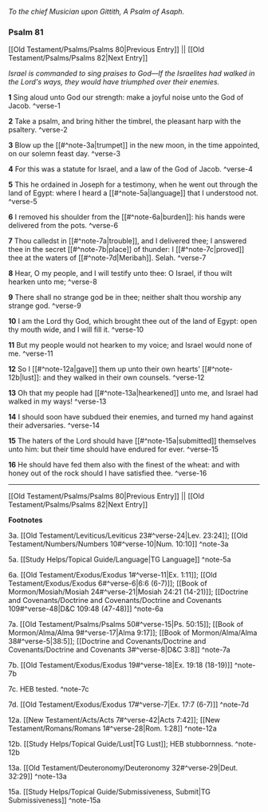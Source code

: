 *To the chief Musician upon Gittith, A Psalm of Asaph.*

### Psalm 81

[[Old Testament/Psalms/Psalms 80|Previous Entry]]  ||  [[Old Testament/Psalms/Psalms 82|Next Entry]]

*Israel is commanded to sing praises to God—If the Israelites had walked in the Lord's ways, they would have triumphed over their enemies.*

**1**  Sing aloud unto God our strength: make a joyful noise unto the God of Jacob. ^verse-1

**2**  Take a psalm, and bring hither the timbrel, the pleasant harp with the psaltery. ^verse-2

**3**  Blow up the [[#^note-3a|trumpet]] in the new moon, in the time appointed, on our solemn feast day. ^verse-3

**4**  For this was a statute for Israel, and a law of the God of Jacob. ^verse-4

**5**  This he ordained in Joseph for a testimony, when he went out through the land of Egypt: where I heard a [[#^note-5a|language]] that I understood not. ^verse-5

**6**  I removed his shoulder from the [[#^note-6a|burden]]: his hands were delivered from the pots. ^verse-6

**7**  Thou calledst in [[#^note-7a|trouble]], and I delivered thee; I answered thee in the secret [[#^note-7b|place]] of thunder: I [[#^note-7c|proved]] thee at the waters of [[#^note-7d|Meribah]]. Selah. ^verse-7

**8**  Hear, O my people, and I will testify unto thee: O Israel, if thou wilt hearken unto me; ^verse-8

**9**  There shall no strange god be in thee; neither shalt thou worship any strange god. ^verse-9

**10**  I am the Lord thy God, which brought thee out of the land of Egypt: open thy mouth wide, and I will fill it. ^verse-10

**11**  But my people would not hearken to my voice; and Israel would none of me. ^verse-11

**12**  So I [[#^note-12a|gave]] them up unto their own hearts' [[#^note-12b|lust]]: and they walked in their own counsels. ^verse-12

**13**  Oh that my people had [[#^note-13a|hearkened]] unto me, and Israel had walked in my ways! ^verse-13

**14**  I should soon have subdued their enemies, and turned my hand against their adversaries. ^verse-14

**15**  The haters of the Lord should have [[#^note-15a|submitted]] themselves unto him: but their time should have endured for ever. ^verse-15

**16**  He should have fed them also with the finest of the wheat: and with honey out of the rock should I have satisfied thee. ^verse-16


---
[[Old Testament/Psalms/Psalms 80|Previous Entry]]  ||  [[Old Testament/Psalms/Psalms 82|Next Entry]]


**Footnotes**


3a. [[Old Testament/Leviticus/Leviticus 23#^verse-24|Lev. 23:24]]; [[Old Testament/Numbers/Numbers 10#^verse-10|Num. 10:10]] ^note-3a

5a. [[Study Helps/Topical Guide/Language|TG Language]] ^note-5a

6a. [[Old Testament/Exodus/Exodus 1#^verse-11|Ex. 1:11]]; [[Old Testament/Exodus/Exodus 6#^verse-6|6:6 (6-7)]]; [[Book of Mormon/Mosiah/Mosiah 24#^verse-21|Mosiah 24:21 (14-21)]]; [[Doctrine and Covenants/Doctrine and Covenants/Doctrine and Covenants 109#^verse-48|D&C 109:48 (47-48)]] ^note-6a

7a. [[Old Testament/Psalms/Psalms 50#^verse-15|Ps. 50:15]]; [[Book of Mormon/Alma/Alma 9#^verse-17|Alma 9:17]]; [[Book of Mormon/Alma/Alma 38#^verse-5|38:5]]; [[Doctrine and Covenants/Doctrine and Covenants/Doctrine and Covenants 3#^verse-8|D&C 3:8]] ^note-7a

7b. [[Old Testament/Exodus/Exodus 19#^verse-18|Ex. 19:18 (18-19)]] ^note-7b

7c. HEB tested. ^note-7c

7d. [[Old Testament/Exodus/Exodus 17#^verse-7|Ex. 17:7 (6-7)]] ^note-7d

12a. [[New Testament/Acts/Acts 7#^verse-42|Acts 7:42]]; [[New Testament/Romans/Romans 1#^verse-28|Rom. 1:28]] ^note-12a

12b. [[Study Helps/Topical Guide/Lust|TG Lust]]; HEB stubbornness.  ^note-12b

13a. [[Old Testament/Deuteronomy/Deuteronomy 32#^verse-29|Deut. 32:29]] ^note-13a

15a. [[Study Helps/Topical Guide/Submissiveness, Submit|TG Submissiveness]] ^note-15a